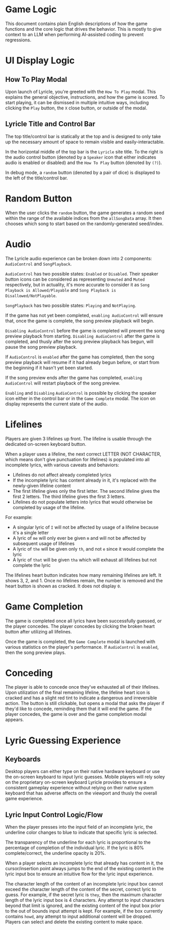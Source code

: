 # Game Logic

This document contains plain English descriptions of how the game functions and the core logic that drives the behavior. This is mostly to give context to an LLM when performing AI-assisted coding to prevent regressions.

# UI Display Logic

## How To Play Modal

Upon launch of Lyricle, you're greeted with the `How To Play` modal. This explains the general objective, instructions, and how the game is scored. To start playing, it can be dismissed in multiple intuitive ways, including clicking the `Play` button, the `X` close button, or outside of the modal.

## Lyricle Title and Control Bar

The top title/control bar is statically at the top and is designed to only take up the necessary amount of space to remain visible and easily-interactable.

In the horizontal middle of the top bar is the `Lyricle` site title. To the right is the audio control button (denoted by a `Speaker` icon that either indicates audio is enabled or disabled) and the `How To Play` button (denoted by `(?)`).

In debug mode, a `random` button (denoted by a pair of dice) is displayed to the left of the title/control bar.

# Random Button

When the user clicks the `random` button, the game generates a random seed within the range of the available indices from the `allSongData` array. It then chooses which song to start based on the randomly-generated seed/index.

# Audio

The Lyricle audio experience can be broken down into 2 components: `AudioControl` and `SongPlayback`.

`AudioControl` has two possible states: `Enabled` or `Disabled`. Their speaker button icons can be considered as representing `Unmuted` and `Muted` respectively, but in actuality, it's more accurate to consider it as `Song Playback is Allowed/Playable` and `Song Playback is Disallowed/NotPlayable`.

`SongPlayback` has two possible states: `Playing` and `NotPlaying`.

If the game has not yet been completed, `enabling AudioControl` will ensure that, once the game is complete, the song preview playback will begin.

`Disabling AudioControl` before the game is completed will prevent the song preview playback from starting. `Disabling AudioControl` after the game is completed, and thusly after the song preview playback has begun, will pause the song preview playback.

If `AudioControl` is `enabled` after the game has completed, then the song preview playback will resume if it had already begun before, or start from the beginning if it hasn't yet been started.

If the song preview ends after the game has completed, `enabling AudioControl` will restart playback of the song preview.

`Enabling` and `Disabling` `AudioControl` is possible by clicking the speaker icon either in the control bar or in the `Game Complete` modal. The icon on display represents the current state of the audio.

# Lifelines

Players are given 3 lifelines up front. The lifeline is usable through the dedicated on-screen keyboard button.

When a player uses a lifeline, the next correct LETTER (NOT CHARACTER, which means don't give punctuation for lifelines) is populated into all incomplete lyrics, with various caveats and behaviors:
- Lifelines do not affect already completed lyrics
- If the incomplete lyric has content already in it, it's replaced with the newly-given lifeline content
- The first lifeline gives only the first letter. The second lifeline gives the first 2 letters. The third lifeline gives the first 3 letters.
- Lifelines do not populate letters into lyrics that would otherwise be completed by usage of the lifeline.

For example:
- A singular lyric of `I` will not be affected by usage of a lifeline because it's a single letter
- A lyric of `me` will only ever be given `m` and will not be affected by subsequent usage of lifelines
- A lyric of `the` will be given only `th`, and not `e` since it would complete the lyric
- A lyric of `that` will be given `tha` which will exhaust all lifelines but not complete the lyric

The lifelines heart button indicates how many remaining lifelines are left. It shows 3, 2, and 1. Once no lifelines remain, the number is removed and the heart button is shown as cracked. It does not display `0`.

# Game Completion

The game is completed once all lyrics have been successfully guessed, or the player concedes. The player concedes by clicking the broken heart button after utilizing all lifelines.

Once the game is completed, the `Game Complete` modal is launched with various statistics on the player's performance. If `AudioControl` is `enabled`, then the song preview plays.

# Conceding

The player is able to concede once they've exhausted all of their lifelines. Upon utilization of the final remaining lifeline, the lifeline heart icon is cracked and has a slight red tint to indicate a dangerous and irreversible action. The button is still clickable, but opens a modal that asks the player if they'd like to concede, reminding them that it will end the game. If the player concedes, the game is over and the game completion modal appears.

# Lyric Guessing Experience

## Keyboards

Desktop players can either type on their native hardware keyboard or use the on-screen keyboard to input lyric guesses. Mobile players will rely soley on the proprietary on-screen keyboard Lyricle provides to ensure a consistent gameplay experience without relying on their native system keyboard that has adverse affects on the viewport and thusly the overall game experience.

## Lyric Input Control Logic/Flow

When the player presses into the input field of an incomplete lyric, the underline color changes to blue to indicate that specific lyric is selected.

The transparency of the underline for each lyric is proportional to the percentage of completion of the individual lyric. If the lyric is 80% complete/correct, the underline opacity is 20%.

When a player selects an incomplete lyric that already has content in it, the cursor/insertion point always jumps to the end of the existing content in the lyric input box to ensure an intuitive flow for the lyric input experience.

The character length of the content of an incomplete lyric input box cannot exceed the character length of the content of the secret, correct lyric to guess. For example, if the secret lyric is `they`, then the maximum character length of the lyric input box is 4 characters. Any attempt to input characters beyond that limit is ignored, and the existing content of the input box prior to the out of bounds input attempt is kept. For example, if the box currently contains `howd`, any attempt to input additional content will be dropped. Players can select and delete the existing content to make space.